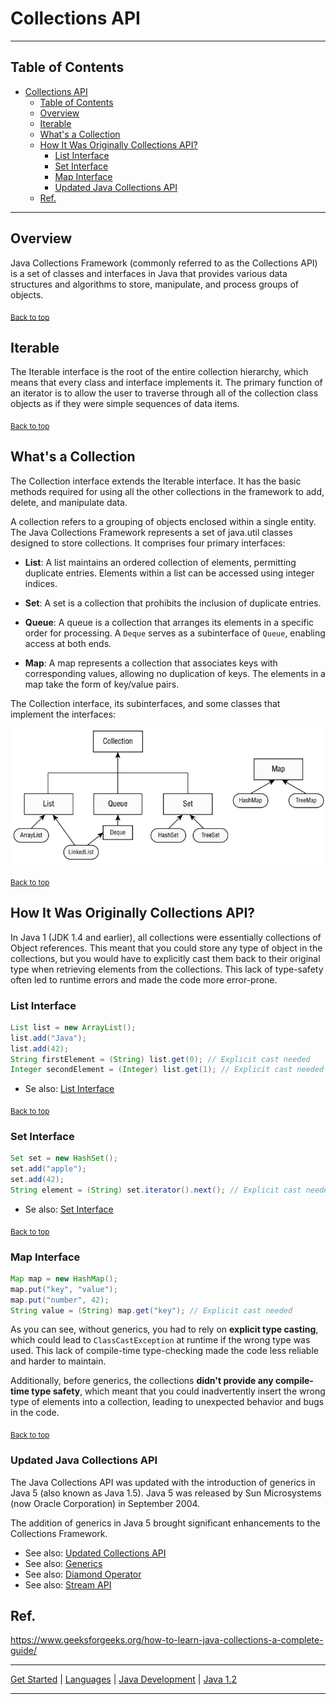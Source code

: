 # Collections API

---

## Table of Contents
<!-- TOC -->
* [Collections API](#collections-api)
  * [Table of Contents](#table-of-contents)
  * [Overview](#overview)
  * [Iterable](#iterable)
  * [What's a Collection](#whats-a-collection)
  * [How It Was Originally Collections API?](#how-it-was-originally-collections-api)
    * [List Interface](#list-interface)
    * [Set Interface](#set-interface)
    * [Map Interface](#map-interface)
    * [Updated Java Collections API](#updated-java-collections-api)
  * [Ref.](#ref)
<!-- TOC -->

---

## Overview

Java Collections Framework (commonly referred to as the Collections API) is a set of classes and interfaces in Java that provides various data structures and algorithms to store, manipulate, and process groups of objects.

<sub>[Back to top](#table-of-contents)</sub>


## Iterable

The Iterable interface is the root of the entire collection hierarchy, which means that every class and interface implements it. The primary function of an iterator is to allow the user to traverse through all of the collection class objects as if they were simple sequences of data items.


<sub>[Back to top](#table-of-contents)</sub>


## What's a Collection

The Collection interface extends the Iterable interface. It has the basic methods required for using all the other collections in the framework to add, delete, and manipulate data.

A collection refers to a grouping of objects enclosed within a single entity. The Java Collections Framework represents a set of java.util classes designed to store collections. It comprises four primary interfaces:

- **List**: A list maintains an ordered collection of elements, permitting duplicate entries. Elements within a list can be accessed using integer indices.


- **Set**: A set is a collection that prohibits the inclusion of duplicate entries.


- **Queue**: A queue is a collection that arranges its elements in a specific order for processing. A `Deque` serves as a subinterface of `Queue`, enabling access at both ends.


- **Map**: A map represents a collection that associates keys with corresponding values, allowing no duplication of keys. The elements in a map take the form of key/value pairs.

The Collection interface, its subinterfaces, and some classes that
implement the interfaces:

![img.png](../../../../../img/collections.png)

<sub>[Back to top](#table-of-contents)</sub>



## How It Was Originally Collections API?

In Java 1 (JDK 1.4 and earlier), all collections were essentially collections of Object references. This meant that you could store any type of object in the collections, but you would have to explicitly cast them back to their original type when retrieving elements from the collections. This lack of type-safety often led to runtime errors and made the code more error-prone.

### List Interface

```java
List list = new ArrayList();
list.add("Java");
list.add(42);
String firstElement = (String) list.get(0); // Explicit cast needed
Integer secondElement = (Integer) list.get(1); // Explicit cast needed

```

- Se also: [List Interface](../java-7/list-interface.md)

<sub>[Back to top](#table-of-contents)</sub>


### Set Interface

```java
Set set = new HashSet();
set.add("apple");
set.add(42);
String element = (String) set.iterator().next(); // Explicit cast needed
```

- Se also: [Set Interface](../java-7/set-interface.md)


<sub>[Back to top](#table-of-contents)</sub>


### Map Interface

```java
Map map = new HashMap();
map.put("key", "value");
map.put("number", 42);
String value = (String) map.get("key"); // Explicit cast needed
```

As you can see, without generics, you had to rely on **explicit type casting**, which could lead to `ClassCastException` at runtime if the wrong type was used. This lack of compile-time type-checking made the code less reliable and harder to maintain.

Additionally, before generics, the collections **didn't provide any compile-time type safety**, which meant that you could inadvertently insert the wrong type of elements into a collection, leading to unexpected behavior and bugs in the code.

<sub>[Back to top](#table-of-contents)</sub>


### Updated Java Collections API

The Java Collections API was updated with the introduction of generics in Java 5 (also known as Java 1.5). Java 5 was released by Sun Microsystems (now Oracle Corporation) in September 2004.

The addition of generics in Java 5 brought significant enhancements to the Collections Framework.

- See also: [Updated Collections API](../java-7/updated-collections.md)
- See also: [Generics](../java-5/generics.md)
- See also: [Diamond Operator](../java-7/diamond-operator.md)
- See also: [Stream API](../java-8/stream-api.md)


## Ref.

https://www.geeksforgeeks.org/how-to-learn-java-collections-a-complete-guide/

---

[Get Started](../../../../../get-started.md) |
[Languages](../../../../../get-started.md#languages) |
[Java Development](../develop.md#reflection-and-dynamic-class-loading) |
[Java 1.2](../versions.md#java-12)

---
